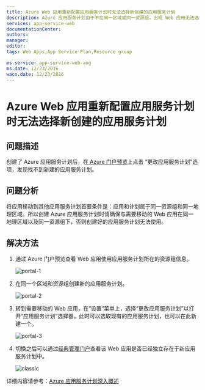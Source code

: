 ```yaml
---
title: Azure Web 应用重新配置应用服务计划时无法选择新创建的应用服务计划
description: Azure 应用服务计划由于不在同一区域或同一资源组，出现 Web 应用无法选择新创建的应用服务计划
services: app-service-web
documentationCenter: 
authors: 
manager: 
editor: 
tags: Web Apps,App Service Plan,Resource group

ms.service: app-service-web-aog
ms.date: 12/23/2016
wacn.date: 12/23/2016
---
```


# Azure Web 应用重新配置应用服务计划时无法选择新创建的应用服务计划

## 问题描述

创建了 Azure 应用服务计划后，在[ Azure 门户预览](https://portal.azure.cn)上点击 “更改应用服务计划”选项，发现找不到新建的应用服务计划。

## 问题分析

将应用移动到其他应用服务计划首要条件是：应用和计划属于同一资源组和同一地理区域。所以创建 Azure 应用服务计划时请确保与需要移动的 Web 应用在同一地理区域以及同一资源组下，否则创建好的应用服务计划无法使用。

## 解决方法

1.	通过 Azure 门户预览查看 Web 应用使用应用服务计划所在的资源组信息。

	![portal-1](./media/aog-web-apps-qa-portal-change-app-service-plans/portal-1.jpg)

2.	在同一个区域和资源组创建新的应用服务计划。

	![portal-2](./media/aog-web-apps-qa-portal-change-app-service-plans/portal-2.jpg)

3.	转到需要移动的 Web 应用，在“设置”菜单上，选择“更改应用服务计划”以打开“应用服务计划”选择器。此时可以选取现有的应用服务计划，也可以在此新建一个。

	![portal-3](./media/aog-web-apps-qa-portal-change-app-service-plans/portal-3.jpg)

4.	切换之后可以通过[经典管理门户](https://manage.windowsazure.cn)查看该 Web 应用是否已经独立存在于新应用服务计划中。

	![classic](./media/aog-web-apps-qa-portal-change-app-service-plans/classic.jpg)

详细内容请参考：[Azure 应用服务计划深入概述](./app-service/azure-web-sites-web-hosting-plans-in-depth-overview.md)